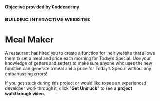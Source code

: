 #### Objective provided by Codecademy

### BUILDING INTERACTIVE WEBSITES

# Meal Maker

A restaurant has hired you to create a function for their website that allows them to set a meal and price each morning for Today’s Special. Use your knowledge of getters and setters to make sure anyone who uses the new function can generate a meal and a price for Today’s Special without any embarrassing errors!

If you get stuck during this project or would like to see an experienced developer work through it, click "**Get Unstuck**" to see a **project walkthrough video**.
